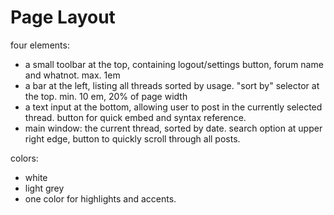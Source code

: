 Page Layout
===========

four elements:

 - a small toolbar at the top, containing logout/settings button, forum name and whatnot. max. 1em
 - a bar at the left, listing all threads sorted by usage. "sort by" selector at the top. min. 10 em, 20% of page width
 - a text input at the bottom, allowing user to post in the currently selected thread. button for quick embed and syntax reference.
 - main window: the current thread, sorted by date. search option at upper right edge, button to quickly scroll through all posts.
 
colors:
 
 - white
 - light grey
 - one color for highlights and accents.
 
